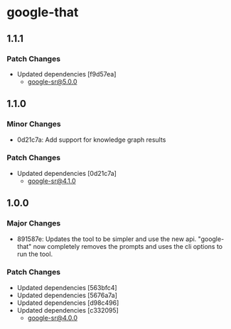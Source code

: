 # google-that

## 1.1.1

### Patch Changes

- Updated dependencies [f9d57ea]
  - google-sr@5.0.0

## 1.1.0

### Minor Changes

- 0d21c7a: Add support for knowledge graph results

### Patch Changes

- Updated dependencies [0d21c7a]
  - google-sr@4.1.0

## 1.0.0

### Major Changes

- 891587e: Updates the tool to be simpler and use the new api. "google-that" now completely removes the prompts and uses the cli options to run the tool.

### Patch Changes

- Updated dependencies [563bfc4]
- Updated dependencies [5676a7a]
- Updated dependencies [d98c496]
- Updated dependencies [c332095]
  - google-sr@4.0.0
